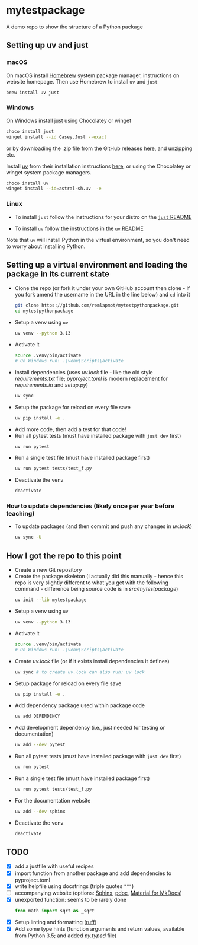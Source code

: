 # mytestpackage

A demo repo to show the structure of a Python package

## Setting up uv and just

### macOS

On macOS install [Homebrew](https://brew.sh/) system package manager, instructions on website homepage. Then use Homebrew to install `uv` and `just`

```sh
brew install uv just
```
  
### Windows

On Windows install [just](https://just.systems/man/en/) using Chocolatey or winget

```sh
choco install just
winget install --id Casey.Just --exact
```

or by downloading the .zip file from the GitHub releases [here](https://github.com/casey/just/releases/download/1.40.0/just-1.40.0-x86_64-pc-windows-msvc.zip), and unzipping etc.

Install [uv](https://docs.astral.sh/uv/) from their installation instructions [here](https://docs.astral.sh/uv/getting-started/installation/#__tabbed_1_2), or using the Chocolatey or winget system package managers.

```sh
choco install uv
winget install --id=astral-sh.uv  -e
```

### Linux

* To install `just` follow the instructions for your distro on the [`just` README](https://github.com/casey/just?tab=readme-ov-file#linux)

* To install `uv` follow the instructions in the [`uv` README](https://docs.astral.sh/uv/getting-started/installation/#__tabbed_1_1)

Note that `uv` will install Python in the virtual environment, so you don't need to worry about installing Python.

## Setting up a virtual environment and loading the package in its current state

* Clone the repo (or fork it under your own GitHub account then clone - if you fork amend the username in the URL in the line below) and `cd` into it
  ```sh
  git clone https://github.com/remlapmot/mytestpythonpackage.git
  cd mytestpythonpackage
  ```
* Setup a venv using `uv`
  ```sh
  uv venv --python 3.13
  ```
* Activate it
  ```sh
  source .venv/bin/activate
  # On Windows run: .\venv\Scripts\activate
  ```
* Install dependencies (uses _uv.lock_ file - like the old style _requirements.txt_ file; _pyproject.toml_ is modern replacement for _requirements.in_ and _setup.py_)
  ```sh
  uv sync
  ```
* Setup the package for reload on every file save
  ```sh
  uv pip install -e .
  ```
* Add more code, then add a test for that code!
* Run all pytest tests (must have installed package with `just dev` first)
  ```sh
  uv run pytest
  ```
* Run a single test file (must have installed package first)
  ```sh
  uv run pytest tests/test_f.py
  ```
* Deactivate the venv
  ```sh
  deactivate
  ```

### How to update dependencies (likely once per year before teaching)

* To update packages (and then commit and push any changes in _uv.lock_)
  ```sh
  uv sync -U
  ```

## How I got the repo to this point

* Create a new Git repository
* Create the package skeleton (I actually did this manually - hence this repo is very slightly different to what you get with the following command - difference being source code is in _src/mytestpackage_)
  ```sh
  uv init --lib mytestpackage
  ```
* Setup a venv using `uv`
  ```sh
  uv venv --python 3.13
  ```
* Activate it
  ```sh
  source .venv/bin/activate
  # On Windows run: .\venv\Scripts\activate
  ```
* Create _uv.lock_ file (or if it exists install dependencies it defines)
  ```sh
  uv sync # to create uv.lock can also run: uv lock
  ```
* Setup package for reload on every file save
  ```sh
  uv pip install -e .
  ```
* Add dependency package used within package code
  ```sh
  uv add DEPENDENCY
  ```
* Add development dependency (i.e., just needed for testing or documentation)
  ```sh
  uv add --dev pytest
  ```
* Run all pytest tests (must have installed package with `just dev` first)
  ```sh
  uv run pytest
  ```
* Run a single test file (must have installed package first)
  ```sh
  uv run pytest tests/test_f.py
  ```
* For the documentation website
  ```sh
  uv add --dev sphinx
  ```
* Deactivate the venv
  ```sh
  deactivate
  ```

## TODO

- [x] add a justfile with useful recipes
- [x] import function from another package and add dependencies to pyproject.toml
- [x] write helpfile using docstrings (triple quotes `"""`)
- [ ] accompanying website (options: [Sphinx](https://www.sphinx-doc.org/en/master/), [pdoc](https://pdoc.dev/), [Material for MkDocs](https://squidfunk.github.io/mkdocs-material/))
- [x] unexported function: seems to be rarely done
  ```python
  from math import sqrt as _sqrt
  ```
- [x] Setup linting and formatting ([ruff](https://docs.astral.sh/ruff/))
- [x] Add some type hints (function arguments and return values, available from Python 3.5; and added _py.typed_ file)
